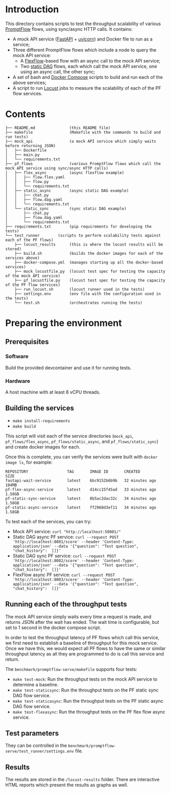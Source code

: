 # Introduction

This directory contains scripts to test the throughput scalability of various [PromptFlow](https://microsoft.github.io/promptflow/) flows, using sync/async HTTP calls. It contains:
- A mock API service ([FastAPI](https://fastapi.tiangolo.com/) + [uvicorn](https://www.uvicorn.org/)) and Docker file to run as a service;
- Three different PromptFlow flows which include a node to query the mock API service:
  - A [FlexFlow](https://microsoft.github.io/promptflow/tutorials/flex-flow-quickstart.html)-based flow with an async call to the mock API service;
  - Two [static DAG](https://microsoft.github.io/promptflow/tutorials/quickstart.html) flows, each which call the mock API service, one using an async call, the other sync;
- A set of bash and [Docker Compose](https://docs.docker.com/compose/) scripts to build and run each of the above services;
- A script to run [Locust](https://locust.io/) jobs to measure the scalability of each of the PF flow services.

# Contents

```
├── README.md               (this README file)
├── makefile                (Makefile with the commands to build and run tests)
├── mock_api                (a mock API service which simply waits before returning JSON)
│   ├── Dockerfile
│   ├── main.py
│   └── requirements.txt
├── pf_flows                (various PromptFlow flows which call the mock API service using sync/async HTTP calls)
│   ├── flex_async          (async flexflow example)
│   │   ├── flow.flex.yaml
│   │   ├── flow.py
│   │   └── requirements.txt
│   ├── static_async        (async static DAG example)
│   │   ├── chat.py
│   │   ├── flow.dag.yaml
│   │   └── requirements.txt
│   └── static_sync         (sync static DAG example)
│       ├── chat.py
│       ├── flow.dag.yaml
│       └── requirements.txt
├── requirements.txt        (pip requirements for developing the tests)
└── test_runner        (scripts to perform scalability tests against each of the PF flows)
    ├── locust_results      (this is where the locust results will be stored)
    ├── build.sh            (builds the docker images for each of the services above)
    ├── docker-compose.yml  (manages starting up all the docker-based services)
    ├── mock_locustfile.py  (locust test spec for testing the capacity of the mock API service)
    ├── pf_locustfile.py    (locust test spec for testing the capacity of the PF flow services)
    ├── run_locust.sh       (locust runner used in the tests)
    ├── settings.env        (env file with the configuration used in the tests)
    └── test.sh             (orchestrates running the tests)
```

# Preparing the environment

## Prerequisites

### Software

Build the provided devcontainer and use it for running tests.

### Hardware

A host machine with at least 8 vCPU threads.

## Building the services

- `make install-requirements`
- `make build`

This script will visit each of the service directories (`mock_api`, `pf_flows/flex_async`, `pf_flows/static_async`, and `pf_flows/static_sync`) and create docker images for each.

Once this is complete, you can verify the services were built with `docker image ls`, for example:
```
REPOSITORY                 TAG       IMAGE ID       CREATED          SIZE
fastapi-wait-service       latest    6bc9152b6b9b   32 minutes ago    184MB
pf-flex-async-service      latest    d14cc15f45ad   33 minutes ago   1.58GB
pf-static-sync-service     latest    8b5ac2dac32c   34 minutes ago   1.58GB
pf-static-async-service    latest    ff2968d3ef11   34 minutes ago   1.58GB
```

To test each of the services, you can try:
- Mock API service: `curl "http://localhost:50001/"`
- Static DAG async PF service: `curl --request POST 'http://localhost:8081/score' --header 'Content-Type: application/json' --data '{"question": "Test question", "chat_history":  []}'`
- Static DAG sync PF service: `curl --request POST 'http://localhost:8082/score' --header 'Content-Type: application/json' --data '{"question": "Test question", "chat_history":  []}'`
- FlexFlow async PF service: `curl --request POST 'http://localhost:8083/score' --header 'Content-Type: application/json' --data '{"question": "Test question", "chat_history":  []}'`

## Running each of the throughput tests

The mock API service simply waits every time a request is made, and returns JSON after the wait has ended. The wait time is configurable, but set to 1 second in the docker compose script.

In order to test the throughput latency of PF flows which call this service, we first need to establish a baseline of throughput for this mock service. Once we have this, we would expect all PF flows to have the same or similar throughput latency as all they are programmed to do is call this service and return.

The `benchmark/promptflow-serve/makefile` supports four tests:
- `make test-mock`: Run the throughput tests on the mock API service to determine a baseline.
- `make test-staticsync`: Run the throughput tests on the PF static sync DAG flow service.
- `make test-staticasync`: Run the throughput tests on the PF static async DAG flow service.
- `make test-flexasync`: Run the throughput tests on the PF flex flow async service.

## Test parameters

They can be controlled in the `benchmark/promptflow-serve/test_runner/settings.env` file.

## Results

The results are stored in the `/locust-results` folder. There are interactive HTML reports which present the results as graphs as well.
